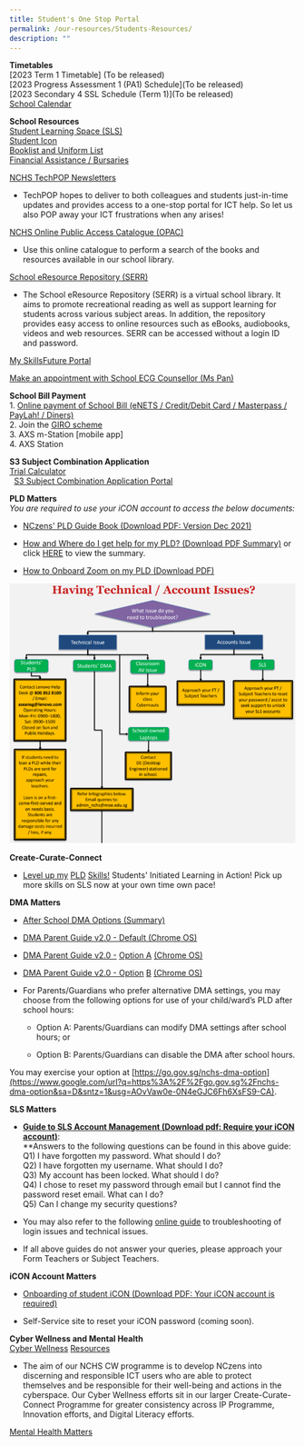 ```yaml
---
title: Student's One Stop Portal
permalink: /our-resources/Students-Resources/
description: ""
---
```

**Timetables**<br>
[2023 Term 1 Timetable] (To be released)<br>
[2023 Progress Assessment 1 (PA1) Schedule](To be released)  
[2023 Secondary 4 SSL Schedule (Term 1)](To be released)<br>
[School Calendar](https://www-nanchiauhigh-moe-edu-sg-admin.cwp.sg/nchs/calendar)  

**School Resources**<br>
[Student Learning Space (SLS)](https://learning.moe.edu.sg/)  
[Student Icon](https://workspace.google.com/dashboard)  
[Booklist and Uniform List](https://drive.google.com/drive/folders/0B0NLoi7jhnNmc2RKRTF2bjVLTHM?usp=sharing)<br>
[Financial Assistance / Bursaries](/financial-assistance-and-bursaries)

[NCHS TechPOP Newsletters](https://www.google.com/url?q=https%3A%2F%2Fsites.google.com%2Fmoe.edu.sg%2Fnchs-create-curate-connect%2Ftechpop&sa=D&sntz=1&usg=AOvVaw2Obot5AyPr9eJW12G_XD7s)

*   TechPOP hopes to deliver to both colleagues and students just-in-time updates and provides access to a one-stop portal for ICT help. So let us also POP away your ICT frustrations when any arises!
    
[NCHS Online Public Access Catalogue (OPAC)](https://www.google.com/url?q=https%3A%2F%2Fschoolibrary.moe.edu.sg%2Fnanchiauhigh%2Fcgi-bin%2Fspydus.exe%2FMSGTRN%2FWPAC%2FHOME&sa=D&sntz=1&usg=AOvVaw0rI74OclwQ5RVSxfT5t-xL)
*   Use this online catalogue to perform a search of the books and resources available in our school library.
    
[School eResource Repository (SERR)](https://www.google.com/url?q=https%3A%2F%2Fschoolibrary.moe.edu.sg%2Feresourcessec%2Fcgi-bin%2Fspydus.exe%2FMSGTRN%2FWPAC%2FHOME&sa=D&sntz=1&usg=AOvVaw0ymmJ06Cj8ZjuhPM4cilk1)

*   The School eResource Repository (SERR) is a virtual school library. It aims to promote recreational reading as well as support learning for students across various subject areas. In addition, the repository provides easy access to online resources such as eBooks, audiobooks, videos and web resources. SERR can be accessed without a login ID and password.

[My SkillsFuture Portal](https://www.google.com/url?q=https%3A%2F%2Fwww.myskillsfuture.gov.sg%2Fcontent%2Fstudent%2Fen%2Fsecondary.html&sa=D&sntz=1&usg=AOvVaw0WuL8c2C26ICwnoaEUyV39)


[Make an appointment with School ECG Counsellor (Ms Pan)](https://www.google.com/url?q=https%3A%2F%2Fmoeecg.appointeze.com%2Fonlinelink%2FPanMiaohua&sa=D&sntz=1&usg=AOvVaw10brvgJQspCmKM7MFwAS6R)


**School Bill Payment**<br>
1\.  [Online payment of School Bill (eNETS / Credit/Debit Card / Masterpass / PayLah! / Diners)](https://e-station.axs.com.sg/AXSOnline/external_apps/landing_page.php?bn=4ac28577e0795b27e2e52d9da0d1cc6444b109cee884cd66f9662a6e4e31d7c86e6d6da7d5662e1eadbcb2b3f811582e) [](https://e-station.axs.com.sg/AXSOnline/external_apps/landing_page.php?bn=4ac28577e0795b27e2e52d9da0d1cc6444b109cee884cd66f9662a6e4e31d7c86e6d6da7d5662e1eadbcb2b3f811582e)<br>
2\.  Join the [GIRO scheme](https://va.ecitizen.gov.sg/cfp/customerPages/moe/displayresult.aspx?MesId=1287872)<br>
3.  AXS m-Station \[mobile app\] <br>
4.  AXS Station 

**S3 Subject Combination Application**<br>
[Trial Calculator](https://forms.gle/iq6xRKgMoz9CcDdA6)<br> 
[S3 Subject Combination Application Portal](https://docs.google.com/forms/d/e/1FAIpQLSeTztqkRj1MDJTq8qR3FWsI-GqwmVGF0qJmoewLX3DN_kdcaA/viewform?usp=sf_link)

**PLD Matters**<br>
_You are required to use your iCON account to access the below documents:_

*   [NCzens' PLD Guide Book (Download PDF: Version Dec 2021)](https://drive.google.com/file/d/1YELFKrzrrPC1bt8JfQIJkqO7_6inBSwN/view?usp=sharing)
    
*   [How and Where do I get help for my PLD? (Download PDF Summary)](https://drive.google.com/file/d/1yANuvv4JYaYgYIi_wzPrXD8P6ptTPZkb/view?usp=sharing) or click [HERE](https://sites.google.com/moe.edu.sg/nchs-onestop/summary-of-pld-help?authuser=0) to view the summary.
    
*   [How to Onboard Zoom on my PLD (Download PDF)](https://drive.google.com/file/d/1ugGQhIL1A87jyjjLyD-Ta83h1hX7lfp6/view?usp=sharing)

![Technical Account Issues Chart](/images/Technical%20and%20Account%20Issues%20Chart%20for%20NCzens.png)

**Create-Curate-Connect**<br> 
*   [Level up my](https://www.google.com/url?q=https%3A%2F%2Fsites.google.com%2Fmoe.edu.sg%2Fnchs-create-curate-connect%2Fpld-matters%2Flevel-up-my-pld-skills&sa=D&sntz=1&usg=AOvVaw3zPGp58OLs1YHmQmbjJQh_) [PLD](https://www.google.com/url?q=https%3A%2F%2Fsites.google.com%2Fmoe.edu.sg%2Fnchs-create-curate-connect%2Fpld-matters%2Flevel-up-my-pld-skills&sa=D&sntz=1&usg=AOvVaw3zPGp58OLs1YHmQmbjJQh_) [Skills!](https://www.google.com/url?q=https%3A%2F%2Fsites.google.com%2Fmoe.edu.sg%2Fnchs-create-curate-connect%2Fpld-matters%2Flevel-up-my-pld-skills&sa=D&sntz=1&usg=AOvVaw3zPGp58OLs1YHmQmbjJQh_)
 Students' Initiated Learning in Action! Pick up more skills on SLS now at your own time own pace!  

**DMA Matters**
*   [After School DMA Options (Summary)](https://drive.google.com/file/d/1O_R98OvJ5Rq-gDMcdZK85MKu0P20-YID/view?usp=sharing)
    
*   [DMA Parent Guide v2.0 - Default (Chrome OS)](https://drive.google.com/file/d/1w3Vl9YYEY-50FGxezfJ2Yn6PrqiOtAXT/view?usp=sharing)
    
*   [DMA Parent Guide v2.0 -](https://drive.google.com/file/d/1ZMX8rCqq9AsictrM12Zt0rbmG5zjn67c/view?usp=sharing) [Option A](https://drive.google.com/file/d/1ZMX8rCqq9AsictrM12Zt0rbmG5zjn67c/view?usp=sharing) [(Chrome OS)](https://drive.google.com/file/d/1ZMX8rCqq9AsictrM12Zt0rbmG5zjn67c/view?usp=sharing)
    
*   [DMA Parent Guide v2.0 - Option](https://drive.google.com/file/d/19Qsa0cDNdc41o4wlfFjDtUT_KxjDE9T0/view?usp=sharing) [B](https://drive.google.com/file/d/19Qsa0cDNdc41o4wlfFjDtUT_KxjDE9T0/view?usp=sharing) [(Chrome OS)](https://drive.google.com/file/d/19Qsa0cDNdc41o4wlfFjDtUT_KxjDE9T0/view?usp=sharing)
    

*   For Parents/Guardians who prefer alternative DMA settings, you may choose from the following options for use of your child/ward’s PLD after school hours:
    
    *   Option A: Parents/Guardians can modify DMA settings after school hours; or
        
    *   Option B: Parents/Guardians can disable the DMA after school hours.
        

You may exercise your option at [https://go.gov.sg/nchs-dma-option](https://www.google.com/url?q=https%3A%2F%2Fgo.gov.sg%2Fnchs-dma-option&sa=D&sntz=1&usg=AOvVaw0e-0N4eGJC6Fh6XsFS9-CA).

**SLS Matters**
*   [**Guide to SLS Account Management (Download pdf: Require your iCON account)**](https://drive.google.com/file/d/1mm9NwRYwP_kHWWugcJe8nA8ilfWwdv7E/view?usp=sharing):  
    **Answers to the following questions can be found in this above guide:  
    Q1) I have forgotten my password. What should I do?  
    Q2) I have forgotten my username. What should I do?  
    Q3) My account has been locked. What should I do?  
    Q4) I chose to reset my password through email but I cannot find the password reset email. What can I do?  
    Q5) Can I change my security questions?  
    
*   You may also refer to the following [online guide](https://www.google.com/url?q=https%3A%2F%2Fdocs.learning.moe.edu.sg%2Fsls-user-guide%2Fvle%2Flogintroubleshooting%2Findex.html&sa=D&sntz=1&usg=AOvVaw2p1EwoqVmOxqr50UrQHCeI) to troubleshooting of login issues and technical issues.
    
*   If all above guides do not answer your queries, please approach your Form Teachers or Subject Teachers.

**iCON Account Matters**

*   [Onboarding of student iCON (Download PDF: Your iCON account is required)](https://drive.google.com/file/d/1aMilU9ae-KJ-CZ8nsToHyPi2wBGBgA61/view?usp=sharing)
    
*   Self-Service site to reset your iCON password (coming soon).

**Cyber Wellness and Mental Health**<br>
[Cyber Wellness](https://www.google.com/url?q=https%3A%2F%2Fsites.google.com%2Fmoe.edu.sg%2Fnchs-create-curate-connect%2Fcyber-wellness&sa=D&sntz=1&usg=AOvVaw2g7BnwmK2_mxKZ7V7XUfij) [Resources](https://www.google.com/url?q=https%3A%2F%2Fsites.google.com%2Fmoe.edu.sg%2Fnchs-create-curate-connect%2Fcyber-wellness&sa=D&sntz=1&usg=AOvVaw2g7BnwmK2_mxKZ7V7XUfij)

*   The aim of our NCHS CW programme is to develop NCzens into discerning and responsible ICT users who are able to protect themselves and be responsible for their well-being and actions in the cyberspace. Our Cyber Wellness efforts sit in our larger Create-Curate-Connect Programme for greater consistency across IP Programme, Innovation efforts, and Digital Literacy efforts.
    
    
[Mental Health Matters](https://www.google.com/url?q=https%3A%2F%2Fsites.google.com%2Fmoe.edu.sg%2Fnchs-parents%2Fuseful-websites-and-helplines&sa=D&sntz=1&usg=AOvVaw0fU8x2VefCNtp9lyKjQJ3V)

